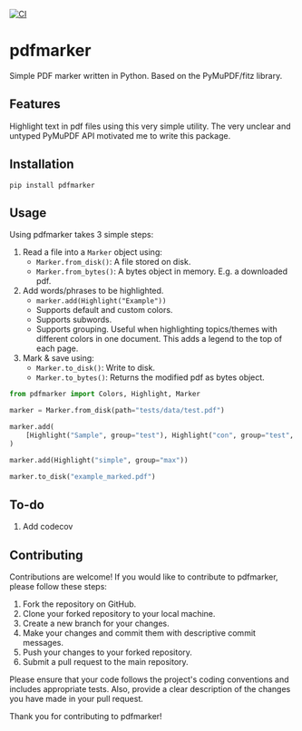 [![CI](https://github.com/TomUijtdehaag/pdfmarker/actions/workflows/ci.yml/badge.svg)](https://github.com/TomUijtdehaag/pdfmarker/actions/workflows/ci.yml)


# pdfmarker
Simple PDF marker written in Python. Based on the PyMuPDF/fitz library.


## Features
Highlight text in pdf files using this very simple utility.
The very unclear and untyped PyMuPDF API motivated me to write this package.

## Installation
`pip install pdfmarker`

## Usage
Using pdfmarker takes 3 simple steps:
1. Read a file into a `Marker` object using:
    - `Marker.from_disk()`: A file stored on disk.
    - `Marker.from_bytes()`: A bytes object in memory. E.g. a downloaded pdf.
2. Add words/phrases to be highlighted.
    - `marker.add(Highlight("Example"))`
    - Supports default and custom colors.
    - Supports subwords.
    - Supports grouping. Useful when highlighting topics/themes with different colors in one document. This adds a legend to the top of each page.
3. Mark & save using:
    - `Marker.to_disk()`: Write to disk.
    - `Marker.to_bytes()`: Returns the modified pdf as bytes object.

```python
from pdfmarker import Colors, Highlight, Marker

marker = Marker.from_disk(path="tests/data/test.pdf")

marker.add(
    [Highlight("Sample", group="test"), Highlight("con", group="test", color=Colors.red, subwords=True)]
)

marker.add(Highlight("simple", group="max"))

marker.to_disk("example_marked.pdf")

```

## To-do
1. Add codecov

## Contributing
Contributions are welcome! If you would like to contribute to pdfmarker, please follow these steps:

1. Fork the repository on GitHub.
2. Clone your forked repository to your local machine.
3. Create a new branch for your changes.
4. Make your changes and commit them with descriptive commit messages.
5. Push your changes to your forked repository.
6. Submit a pull request to the main repository.

Please ensure that your code follows the project's coding conventions and includes appropriate tests. Also, provide a clear description of the changes you have made in your pull request.

Thank you for contributing to pdfmarker!